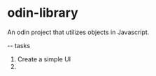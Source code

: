 # odin-library
An odin project that utilizes objects in Javascript.


-- tasks
1. Create a simple UI
2. 